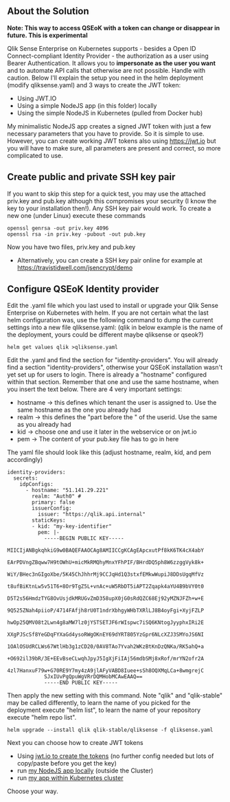  ## About the Solution

**Note: This way to access QSEoK with a token can change or disappear in future. This is experimental**

Qlik Sense Enterprise on Kubernetes supports - besides a Open ID Connect-compliant Identity Provider - the authorization as a user using Bearer Authentication. It allows you to **impersonate as the user you want** and to automate API calls that otherwise are not possible. Handle with caution. Below I'll explain the setup you need in the helm deployment (modify qliksense.yaml) and 3 ways to create the JWT token: 
 - Using JWT.IO
 - Using a simple NodeJS app (in this folder) locally 
 - Using the simple NodeJS in Kubernetes (pulled from Docker hub) 
 
My minimalistic NodeJS app creates a signed JWT token with just a few necessary parameters that you have to provide. So it is simple to use. However, you can create working JWT tokens also using https://jwt.io but you will have to make sure, all parameters are present and correct, so more complicated to use.

## Create public and private SSH key pair
If you want to skip this step for a quick test, you may use the attached priv.key and pub.key although this compromises your security (I know the key to your installation then!). Any SSH key pair would work. To create a new one (under Linux) execute these commands
```
openssl genrsa -out priv.key 4096
openssl rsa -in priv.key -pubout -out pub.key
```
Now you have two files, priv.key and pub.key 

 * Alternatively, you can create a SSH key pair online for example at 
 <a href="https://travistidwell.com/jsencrypt/demo" target="_blank">https://travistidwell.com/jsencrypt/demo</a>

## Configure QSEoK Identity provider
Edit the .yaml file which you last used to install or upgrade your Qlik Sense Enterprise on Kubernetes with helm. If you are not certain what the last helm configuration was, use the following command to dump the current settings into a new file qliksense.yaml: (qlik in below example is the name of the deployment, yours could be different maybe qliksense or qseok?)
```
helm get values qlik >qliksense.yaml
``` 
Edit the .yaml and find the section for "identity-providers". You will already find a section "identity-providers", otherwise your QSEoK installation wasn't yet set up for users to login. There is already a "hostname" configured within that section. Remember that one and use the same hostname, when you insert the text below. There are 4 very important settings:
 * hostname -> this defines which tenant the user is assigned to. Use the same hostname as the one you already had 
 * realm -> this defines the "part before the \" of the userid. Use the same as you already had
 * kid -> choose one and use it later in the webservice or on jwt.io
 * pem -> The content of your pub.key file has to go in here

The yaml file should look like this (adjust hostname, realm, kid, and pem accordingly)
```
identity-providers:
  secrets:
    idpConfigs:
      - hostname: "51.141.29.221"
        realm: "Auth0" #
        primary: false
        issuerConfig:
          issuer: "https://qlik.api.internal"
        staticKeys:
        - kid: "my-key-identifier"
          pem: |-
            -----BEGIN PUBLIC KEY-----
            MIICIjANBgkqhkiG9w0BAQEFAAOCAg8AMIICCgKCAgEApcxutPf8kK6TK4cX4abY
            EArPDVngZBqww7H9tOWhU+micMkRMQhyMnxYFhPIF/BHrdDQ5ph8W6zzggVyk8k+
            WiY/BHec3nGIgoXbe/5K45ChJhhrMj9CCJqHd1Q3stxfEMkwWupiJ8DDsUgqMfVz
            t8ufBiKtnLw5v51T6+8Or9TgZ5L+vnAc+uW5RbDT5iAPT2Zqapk4aYU4B9bVY0t0
            D5T2s56HmdzTYG8OvUsjdkMRUGvZmD358upX0jG0sRdQZC68Ej92yMZNJFZh+w+E
            9Q525ZNah4piioP/4714FAfjh8rU0T1ndrXbhgyWHbTXRlLJ8B4oyFgi+XyjFZLP
            hwOp25QMV08t2Lwn4g8aMW7lz0jYSTSETJF6rWIspwc7iSQ6KNtogJyyphxIRi2E
            XXgPJScSf8YeGDqFYXaGd4ysoRWgOKnEY69dYRT805YzGpr6NLcXZJ3SMYoJS6NI
            1OAlOSUdRCLWs67WtlHb3g1zCD20/0AV8TAo7Yvah2WKzBtKnDzQNKa/RK5ahQ+a
            +O692il39bR/3E+EEvBseCLwqhJpyJ5IgXjFiIAj56mdbSMj8xRof/mrYN2ofr2A
            4zl7HanxuF79w+G70RE9Y7my4zA9jlAFyVABD8Iuee+sSh8OQXMqLCa+8wmgrejC
            SJxIUvPgQpuWgVRrDQMHobMCAwEAAQ==
            -----END PUBLIC KEY-----
```
Then apply the new setting with this command. Note "qlik" and "qlik-stable" may be called differently, to learn the name of you picked for the deployment execute "helm list", to learn the name of your repository execute "helm repo list".
```
helm upgrade --install qlik qlik-stable/qliksense -f qliksense.yaml
```
Next you can choose how to create JWT tokens
 - Using <a href="readme/jwt_io.md">jwt.io to create the tokens</a> (no further config needed but lots of copy/paste before you get the key)
 - run <a href="readme/local_nodejs.md">my NodeJS app locally</a> (outside the Cluster)
 - run <a href="readme/run_in_k8s.md">my app within Kubernetes cluster</a> 
 
Choose your way. 

